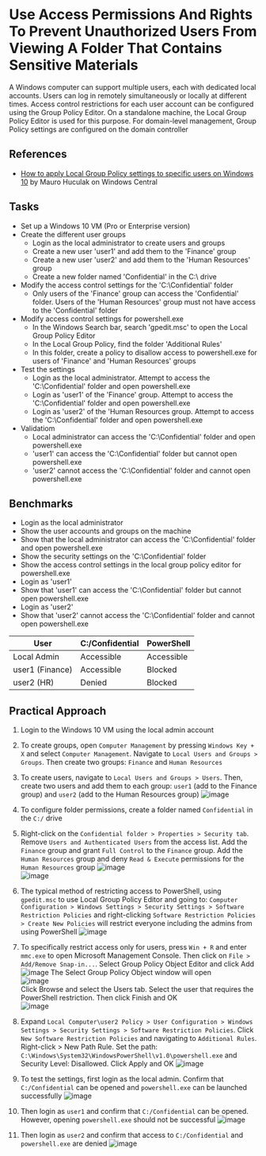 # Use Access Permissions And Rights To Prevent Unauthorized Users From Viewing A Folder That Contains Sensitive Materials
A Windows computer can support multiple users, each with dedicated local accounts. Users can log in remotely simultaneously or locally at different times. Access control restrictions for each user account can be configured using the Group Policy Editor. On a standalone machine, the Local Group Policy Editor is used for this purpose. For domain-level management, Group Policy settings are configured on the domain controller


## References
- [How to apply Local Group Policy settings to specific users on Windows 10](https://www.windowscentral.com/how-apply-local-group-policy-settings-specific-users-windows-10) by Mauro Huculak on Windows Central

## Tasks
- Set up a Windows 10 VM (Pro or Enterprise version)
- Create the different user groups
  - Login as the local administrator to create users and groups
  - Create a new user 'user1' and add them to the 'Finance' group
  - Create a new user 'user2' and add them to the 'Human Resources' group
  - Create a new folder named 'Confidential' in the C:\ drive
- Modify the access control settings for the 'C:\Confidential' folder
  - Only users of the 'Finance' group can access the 'Confidential' folder. Users of the 'Human Resources' group must not have access to the 'Confidential' folder
- Modify access control settings for powershell.exe
  - In the Windows Search bar, search 'gpedit.msc' to open the Local Group Policy Editor
  - In the Local Group Policy, find the folder 'Additional Rules'
  - In this folder, create a policy to disallow access to powershell.exe for users of 'Finance' and 'Human Resources' groups
- Test the settings
  - Login as the local administrator. Attempt to access the 'C:\Confidential' folder and open powershell.exe
  - Login as 'user1' of the 'Finance' group. Attempt to access the 'C:\Confidential' folder and open powershell.exe
  - Login as 'user2' of the 'Human Resources group. Attempt to access the 'C:\Confidential' folder and open powershell.exe
- Validatiom
  - Local administrator can access the 'C:\Confidential' folder and open powershell.exe
  - 'user1' can access the 'C:\Confidential' folder but cannot open powershell.exe
  - 'user2' cannot access the 'C:\Confidential' folder and cannot open powershell.exe

## Benchmarks
- Login as the local administrator
- Show the user accounts and groups on the machine
- Show that the local administrator can access the 'C:\Confidential' folder and open powershell.exe
- Show the security settings on the 'C:\Confidential' folder
- Show the access control settings in the local group policy editor for powershell.exe
- Login as 'user1'
- Show that 'user1' can access the 'C:\Confidential' folder but cannot open powershell.exe
- Login as 'user2'
- Show that 'user2' cannot access the 'C:\Confidential' folder and cannot open powershell.exe

|User           |C:/Confidential|PowerShell|
|---------------|---------------|----------|
|Local Admin    |Accessible     |Accessible|
|user1 (Finance)|Accessible     |Blocked   |
|user2 (HR)     |Denied         |Blocked   |


## Practical Approach
1. Login to the Windows 10 VM using the local admin account
2. To create groups, open `Computer Management` by pressing `Windows Key + X` and select `Computer Management`. Navigate to `Local Users and Groups > Groups`. Then create two groups: `Finance` and `Human Resources`
3. To create users, navigate to `Local Users and Groups > Users`. Then, create two users and add them to each group: `user1` (add to the Finance group) and `user2` (add to the Human Resources group)
   ![image](https://github.com/user-attachments/assets/241dbbd0-f5aa-4305-b7f9-688919592ad0)
4. To configure folder permissions, create a folder named `Confidential` in the `C:/` drive
5. Right-click on the `Confidential folder > Properties > Security tab`. Remove `Users and Authenticated Users` from the access list. Add the `Finance` group and grant `Full Control` to the `Finance` group. Add the `Human Resources` group and deny `Read & Execute` permissions for the `Human Resources` group
   ![image](https://github.com/user-attachments/assets/b6cfad18-4714-4a33-b854-a77f441e85ab)
   <br/>
   ![image](https://github.com/user-attachments/assets/7fe95534-29ba-49f9-b23a-89bfa4fa5631)

6. The typical method of restricting access to PowerShell, using `gpedit.msc` to use Local Group Policy Editor and going to: `Computer Configuration > Windows Settings > Security Settings > Software Restriction Policies` and right-clicking `Software Restriction Policies > Create New Policies` will restrict everyone including the admins from using PowerShell
   ![image](https://github.com/user-attachments/assets/9254db14-3e62-4474-9d1e-ead92cd44fe9)

7. To specifically restrict access only for users, press `Win + R` and enter `mmc.exe` to open Microsoft Management Console. Then click on `File > Add/Remove Snap-in...`. Select Group Policy Object Editor and click Add
   ![image](https://github.com/user-attachments/assets/9bc70442-2e62-40dc-a69a-081959b74f89)
   The Select Group Policy Object window will open <br/>
   ![image](https://github.com/user-attachments/assets/ec850248-a921-4896-822e-f0df133a61fc)
   <br/>
   Click Browse and select the Users tab. Select the user that requires the PowerShell restriction. Then click Finish and OK <br/>
   ![image](https://github.com/user-attachments/assets/6ac8b9b6-8cf5-41fd-ba09-5fea65b42de4)

9. Expand `Local Computer\user2 Policy > User Configuration > Windows Settings > Security Settings > Software Restriction Policies`.  Click `New Software Restriction Policies` and navigating to `Additional Rules`. Right-click > New Path Rule. Set the path: `C:\Windows\System32\WindowsPowerShell\v1.0\powershell.exe` and Security Level: Disallowed. Click Apply and OK
   ![image](https://github.com/user-attachments/assets/a127dbf6-0e62-4c57-9819-27c147058e9b)

10. To test the settings, first login as the local admin. Confirm that `C:/Confidential` can be opened and `powershell.exe` can be launched successfully
   ![image](https://github.com/user-attachments/assets/f3da55ae-24bc-463c-9f8b-99bf7b17deb6)

11. Then login as `user1` and confirm that `C:/Confidential` can be opened. However, opening `powershell.exe` should not be successful
    ![image](https://github.com/user-attachments/assets/8c488b2e-94cc-4760-9760-6dc70b15d07d)

12. Then login as `user2` and confirm that access to `C:/Confidential` and `powershell.exe` are denied
    ![image](https://github.com/user-attachments/assets/ec8b69e7-7168-421d-99cb-0091d3ae82fb)


